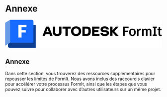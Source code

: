 # Annexe

![](<../.gitbook/assets/formit intro hero image.png>)

## Annexe

Dans cette section, vous trouverez des ressources supplémentaires pour repousser les limites de FormIt. Nous avons inclus des raccourcis clavier pour accélérer votre processus FormIt, ainsi que les étapes que vous pouvez suivre pour collaborer avec d’autres utilisateurs sur un même projet.
